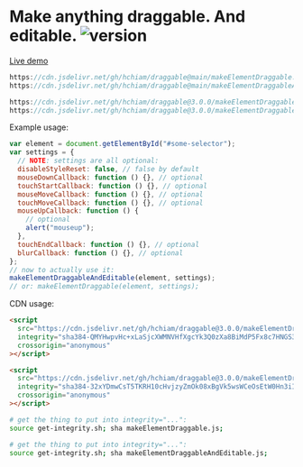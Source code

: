 # Make anything draggable. And editable. ![version](https://img.shields.io/github/release/hchiam/draggable?style=flat-square)

[Live demo](https://codepen.io/hchiam/pen/pobxgBo)

```js
https://cdn.jsdelivr.net/gh/hchiam/draggable@main/makeElementDraggable.js
https://cdn.jsdelivr.net/gh/hchiam/draggable@main/makeElementDraggableAndEditable.js
```

```js
https://cdn.jsdelivr.net/gh/hchiam/draggable@3.0.0/makeElementDraggable.js
https://cdn.jsdelivr.net/gh/hchiam/draggable@3.0.0/makeElementDraggableAndEditable.js
```

Example usage:

```js
var element = document.getElementById("#some-selector");
var settings = {
  // NOTE: settings are all optional:
  disableStyleReset: false, // false by default
  mouseDownCallback: function () {}, // optional
  touchStartCallback: function () {}, // optional
  mouseMoveCallback: function () {}, // optional
  touchMoveCallback: function () {}, // optional
  mouseUpCallback: function () {
    // optional
    alert("mouseup");
  },
  touchEndCallback: function () {}, // optional
  blurCallback: function () {}, // optional
};
// now to actually use it:
makeElementDraggableAndEditable(element, settings);
// or: makeElementDraggable(element, settings);
```

CDN usage:

```html
<script
  src="https://cdn.jsdelivr.net/gh/hchiam/draggable@3.0.0/makeElementDraggable.js"
  integrity="sha384-QMYHwpvHc+xLaSjcXWMNVHfXgcYk3Q0zXa8BiMdP5Fx8c7HNGS3aJrQSu63/+P0a"
  crossorigin="anonymous"
></script>
```

```html
<script
  src="https://cdn.jsdelivr.net/gh/hchiam/draggable@3.0.0/makeElementDraggableAndEditable.js"
  integrity="sha384-32xYDmwCsT5TKRH10cHvjzyZmOk08xBgVk5wsWCeOsEtW0Hn3iIYJEJRBozEst0P"
  crossorigin="anonymous"
></script>
```

```bash
# get the thing to put into integrity="...":
source get-integrity.sh; sha makeElementDraggable.js;
```

```bash
# get the thing to put into integrity="...":
source get-integrity.sh; sha makeElementDraggableAndEditable.js;
```
